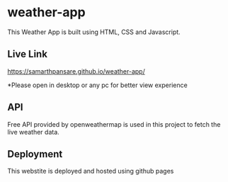 # weather-app
This Weather App is built using HTML, CSS and Javascript.

## Live Link
https://samarthpansare.github.io/weather-app/

*Please open in desktop or any pc for better view experience

## API
Free API provided by openweathermap is used in this project to fetch the live weather data.

## Deployment
This webstite is deployed and hosted using github pages

